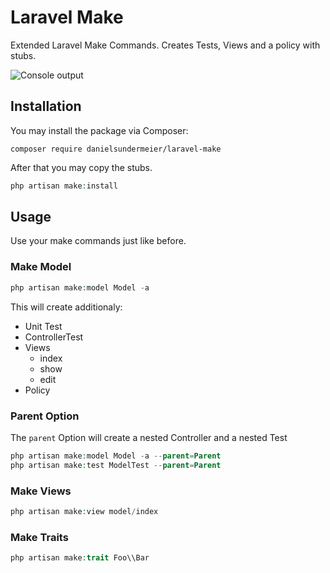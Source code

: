 # Laravel Make

Extended Laravel Make Commands.
Creates Tests, Views and a policy with stubs.

![Console output](https://user-images.githubusercontent.com/12516165/97105734-89b67c00-16bd-11eb-9fc8-1146dd7d6ff9.png)

## Installation

You may install the package via Composer:

```
composer require danielsundermeier/laravel-make
```

After that you may copy the stubs.

```php
php artisan make:install
```

## Usage

Use your make commands just like before.

### Make Model

```php
php artisan make:model Model -a
```

This will create additionaly:
- Unit Test
- ControllerTest
- Views
    + index
    + show
    + edit
- Policy

### Parent Option

The `parent` Option will create a nested Controller and a nested Test

```php
php artisan make:model Model -a --parent=Parent
php artisan make:test ModelTest --parent=Parent
```

### Make Views

```php
php artisan make:view model/index
```

### Make Traits

```php
php artisan make:trait Foo\\Bar
```
